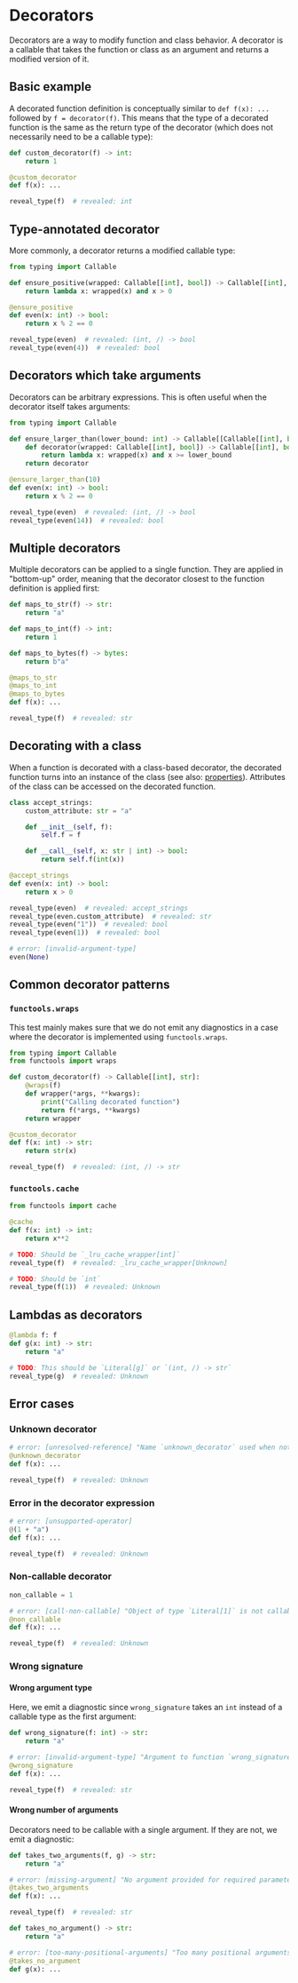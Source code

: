 # Decorators

Decorators are a way to modify function and class behavior. A decorator is a callable that takes the
function or class as an argument and returns a modified version of it.

## Basic example

A decorated function definition is conceptually similar to `def f(x): ...` followed by
`f = decorator(f)`. This means that the type of a decorated function is the same as the return type
of the decorator (which does not necessarily need to be a callable type):

```py
def custom_decorator(f) -> int:
    return 1

@custom_decorator
def f(x): ...

reveal_type(f)  # revealed: int
```

## Type-annotated decorator

More commonly, a decorator returns a modified callable type:

```py
from typing import Callable

def ensure_positive(wrapped: Callable[[int], bool]) -> Callable[[int], bool]:
    return lambda x: wrapped(x) and x > 0

@ensure_positive
def even(x: int) -> bool:
    return x % 2 == 0

reveal_type(even)  # revealed: (int, /) -> bool
reveal_type(even(4))  # revealed: bool
```

## Decorators which take arguments

Decorators can be arbitrary expressions. This is often useful when the decorator itself takes
arguments:

```py
from typing import Callable

def ensure_larger_than(lower_bound: int) -> Callable[[Callable[[int], bool]], Callable[[int], bool]]:
    def decorator(wrapped: Callable[[int], bool]) -> Callable[[int], bool]:
        return lambda x: wrapped(x) and x >= lower_bound
    return decorator

@ensure_larger_than(10)
def even(x: int) -> bool:
    return x % 2 == 0

reveal_type(even)  # revealed: (int, /) -> bool
reveal_type(even(14))  # revealed: bool
```

## Multiple decorators

Multiple decorators can be applied to a single function. They are applied in "bottom-up" order,
meaning that the decorator closest to the function definition is applied first:

```py
def maps_to_str(f) -> str:
    return "a"

def maps_to_int(f) -> int:
    return 1

def maps_to_bytes(f) -> bytes:
    return b"a"

@maps_to_str
@maps_to_int
@maps_to_bytes
def f(x): ...

reveal_type(f)  # revealed: str
```

## Decorating with a class

When a function is decorated with a class-based decorator, the decorated function turns into an
instance of the class (see also: [properties](properties.md)). Attributes of the class can be
accessed on the decorated function.

```py
class accept_strings:
    custom_attribute: str = "a"

    def __init__(self, f):
        self.f = f

    def __call__(self, x: str | int) -> bool:
        return self.f(int(x))

@accept_strings
def even(x: int) -> bool:
    return x > 0

reveal_type(even)  # revealed: accept_strings
reveal_type(even.custom_attribute)  # revealed: str
reveal_type(even("1"))  # revealed: bool
reveal_type(even(1))  # revealed: bool

# error: [invalid-argument-type]
even(None)
```

## Common decorator patterns

### `functools.wraps`

This test mainly makes sure that we do not emit any diagnostics in a case where the decorator is
implemented using `functools.wraps`.

```py
from typing import Callable
from functools import wraps

def custom_decorator(f) -> Callable[[int], str]:
    @wraps(f)
    def wrapper(*args, **kwargs):
        print("Calling decorated function")
        return f(*args, **kwargs)
    return wrapper

@custom_decorator
def f(x: int) -> str:
    return str(x)

reveal_type(f)  # revealed: (int, /) -> str
```

### `functools.cache`

```py
from functools import cache

@cache
def f(x: int) -> int:
    return x**2

# TODO: Should be `_lru_cache_wrapper[int]`
reveal_type(f)  # revealed: _lru_cache_wrapper[Unknown]

# TODO: Should be `int`
reveal_type(f(1))  # revealed: Unknown
```

## Lambdas as decorators

```py
@lambda f: f
def g(x: int) -> str:
    return "a"

# TODO: This should be `Literal[g]` or `(int, /) -> str`
reveal_type(g)  # revealed: Unknown
```

## Error cases

### Unknown decorator

```py
# error: [unresolved-reference] "Name `unknown_decorator` used when not defined"
@unknown_decorator
def f(x): ...

reveal_type(f)  # revealed: Unknown
```

### Error in the decorator expression

```py
# error: [unsupported-operator]
@(1 + "a")
def f(x): ...

reveal_type(f)  # revealed: Unknown
```

### Non-callable decorator

```py
non_callable = 1

# error: [call-non-callable] "Object of type `Literal[1]` is not callable"
@non_callable
def f(x): ...

reveal_type(f)  # revealed: Unknown
```

### Wrong signature

#### Wrong argument type

Here, we emit a diagnostic since `wrong_signature` takes an `int` instead of a callable type as the
first argument:

```py
def wrong_signature(f: int) -> str:
    return "a"

# error: [invalid-argument-type] "Argument to function `wrong_signature` is incorrect: Expected `int`, found `def f(x) -> Unknown`"
@wrong_signature
def f(x): ...

reveal_type(f)  # revealed: str
```

#### Wrong number of arguments

Decorators need to be callable with a single argument. If they are not, we emit a diagnostic:

```py
def takes_two_arguments(f, g) -> str:
    return "a"

# error: [missing-argument] "No argument provided for required parameter `g` of function `takes_two_arguments`"
@takes_two_arguments
def f(x): ...

reveal_type(f)  # revealed: str

def takes_no_argument() -> str:
    return "a"

# error: [too-many-positional-arguments] "Too many positional arguments to function `takes_no_argument`: expected 0, got 1"
@takes_no_argument
def g(x): ...
```
